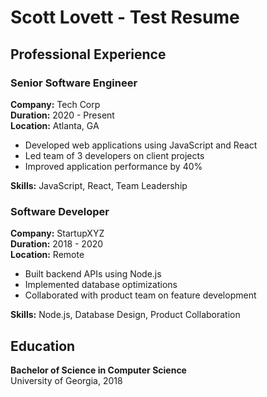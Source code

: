 # Scott Lovett - Test Resume

## Professional Experience

### Senior Software Engineer
**Company:** Tech Corp  
**Duration:** 2020 - Present  
**Location:** Atlanta, GA  

- Developed web applications using JavaScript and React
- Led team of 3 developers on client projects
- Improved application performance by 40%

**Skills:** JavaScript, React, Team Leadership

### Software Developer  
**Company:** StartupXYZ  
**Duration:** 2018 - 2020  
**Location:** Remote  

- Built backend APIs using Node.js  
- Implemented database optimizations
- Collaborated with product team on feature development

**Skills:** Node.js, Database Design, Product Collaboration

## Education

**Bachelor of Science in Computer Science**  
University of Georgia, 2018
